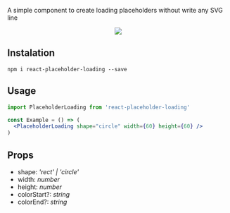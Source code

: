 
A simple component to create loading placeholders without write any SVG line

<p align="center">
  <img src="https://github.com/gabrielbs/react-placeholder-loading/blob/master/example/shapes-example.gif">
</p>

## Instalation

```
npm i react-placeholder-loading --save
```

## Usage

```jsx
import PlaceholderLoading from 'react-placeholder-loading'

const Example = () => (
  <PlaceholderLoading shape="circle" width={60} height={60} />
)
```


## Props
 - shape: *'rect' | 'circle'*
 - width: *number*
 - height: *number*
 - colorStart?: *string*
 - colorEnd?: *string*
